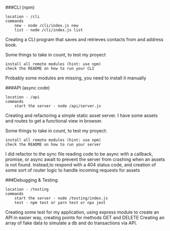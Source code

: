 ###CLI (npm)

    location - /cli
    commands
        new - node /cli/index.js new
        list - node /cli/index.js list

Creating a CLI program that saves and retrieves contacts from and address book.

Some things to take in count, to test my proyect

    install all remote modules (hint: use npm)
    check the README on how to run your CLI

Probably some modules are missing, you need to install it manually

###API (async code)

    location - /api
    commands
        start the server - node /api/server.js

Creating and refactoring a simple static asset server. I have some assets and routes to get a functional view in browser.

Some things to take in count, to test my proyect:

    install all remote modules (hint: use npm)
    check the README on how to run your server

I did refactor to the sync file reading code to be async with a callback, promise, or async await to prevent the server from crashing when an assets is not found. Instead,to respond with a 404 status code, and creation of some sort of router logic to handle incoming requests for assets

###Debugging & Testing

    location - /testing
    commands
        start the server - node /testing/index.js
        test - npm test or yarn test or npx jest

Creating some test for my application, using express module to create an API in easier way, creating points for methods GET and DELETE
Creating an array of fake data to simulate a db and do transactions via API.
